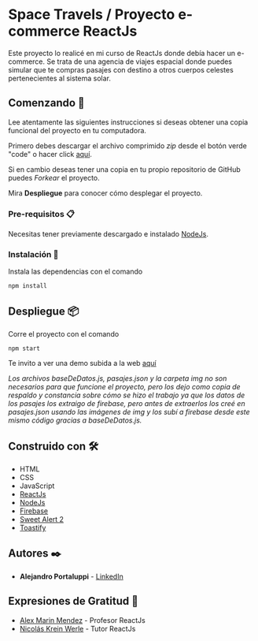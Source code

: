 # Space Travels / Proyecto e-commerce ReactJs

Este proyecto lo realicé en mi curso de ReactJs donde debía hacer un e-commerce. Se trata de una agencia de viajes espacial donde puedes simular que te compras pasajes con destino a otros cuerpos celestes pertenecientes al sistema solar.

## Comenzando 🚀

Lee atentamente las siguientes instrucciones si deseas obtener una copia funcional del proyecto en tu computadora.

Primero debes descargar el archivo comprimido _zip_ desde el botón verde "code" o  hacer click [aquí](https://github.com/Ale6100/Proyecto-React-Js/archive/refs/heads/main.zip).

Si en cambio deseas tener una copia en tu propio repositorio de GitHub puedes _Forkear_ el proyecto. 

Mira **Despliegue** para conocer cómo desplegar el proyecto.

### Pre-requisitos 📋

Necesitas tener previamente descargado e instalado [NodeJs](https://nodejs.org/).

### Instalación 🔧

Instala las dependencias con el comando

```npm install```

## Despliegue 📦

Corre el proyecto con el comando

```npm start```

Te invito a ver una demo subida a la web [aquí](https://spacetravels.netlify.app/)

_Los archivos baseDeDatos.js, pasajes.json y la carpeta img no son necesarios para que funcione el proyecto, pero los dejo como copia de respaldo y constancia sobre cómo se hizo el trabajo ya que los datos de los pasajes los extraigo de firebase, pero antes de extraerlos los creé en pasajes.json usando las imágenes de img y los subí a firebase desde este mismo código gracias a baseDeDatos.js._

## Construido con 🛠️

* HTML
* CSS
* JavaScript
* [ReactJs](https://reactjs.org/)
* [NodeJs](https://nodejs.org/)
* [Firebase](https://firebase.google.com/)
* [Sweet Alert 2](https://sweetalert2.github.io/)
* [Toastify](https://apvarun.github.io/toastify-js/)

## Autores ✒️

* **Alejandro Portaluppi** - [LinkedIn](https://www.linkedin.com/in/alejandro-portaluppi/)

## Expresiones de Gratitud 🎁

* [Alex Marin Mendez](https://www.linkedin.com/in/alexmarinmendez/) - Profesor ReactJs
* [Nicolás Krein Werle](https://www.linkedin.com/in/nicol%C3%A1s-krein-werle-810595191/) - Tutor ReactJs
